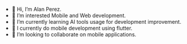 - 👋 Hi, I’m Alan Perez.
- 👀 I’m interested Mobile and Web development.
- 🌱 I’m currently learning AI tools usage for development improvement.
- 🌱 I currently do mobile development using flutter.
- 💞️ I’m looking to collaborate on mobile applications.

